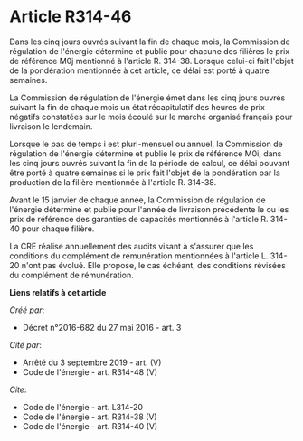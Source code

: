 # Article R314-46

Dans les cinq jours ouvrés suivant la fin de chaque mois, la Commission de régulation de l'énergie détermine et publie pour
chacune des filières le prix de référence M0j mentionné à l'article R. 314-38. Lorsque celui-ci fait l'objet de la
pondération mentionnée à cet article, ce délai est porté à quatre semaines. 

La Commission de régulation de l'énergie émet dans les cinq jours ouvrés suivant la fin de chaque mois un état récapitulatif
des heures de prix négatifs constatées sur le mois écoulé sur le marché organisé français pour livraison le lendemain. 

Lorsque le pas de temps i est pluri-mensuel ou annuel, la Commission de régulation de l'énergie détermine et publie le prix
de référence M0i, dans les cinq jours ouvrés suivant la fin de la période de calcul, ce délai pouvant être porté à quatre
semaines si le prix fait l'objet de la pondération par la production de la filière mentionnée à l'article R. 314-38. 

Avant le 15 janvier de chaque année, la Commission de régulation de l'énergie détermine et publie pour l'année de livraison
précédente le ou les prix de référence des garanties de capacités mentionnés à l'article R. 314-40 pour chaque filière. 

La CRE réalise annuellement des audits visant à s'assurer que les conditions du complément de rémunération mentionnées à
l'article L. 314-20 n'ont pas évolué. Elle propose, le cas échéant, des conditions révisées du complément de rémunération.

**Liens relatifs à cet article**

_Créé par_:

  - Décret n°2016-682 du 27 mai 2016 - art. 3

_Cité par_:

  - Arrêté du 3 septembre 2019 - art. (V)
  - Code de l'énergie - art. R314-48 (V)

_Cite_:

  - Code de l'énergie - art. L314-20
  - Code de l'énergie - art. R314-38 (V)
  - Code de l'énergie - art. R314-40 (V)
